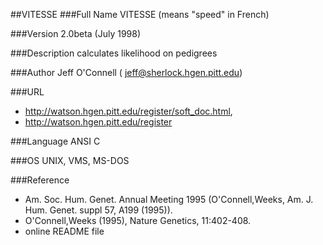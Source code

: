 ##VITESSE
###Full Name
VITESSE (means "speed" in French)

###Version
2.0beta (July 1998)

###Description
calculates likelihood on pedigrees

###Author
Jeff O'Connell ( jeff@sherlock.hgen.pitt.edu)

###URL
* http://watson.hgen.pitt.edu/register/soft_doc.html,
* http://watson.hgen.pitt.edu/register

###Language
ANSI C

###OS
UNIX, VMS, MS-DOS

###Reference
* Am. Soc. Hum. Genet. Annual Meeting 1995 (O'Connell,Weeks, Am. J. Hum. Genet. suppl 57, A199 (1995)).
* O'Connell,Weeks (1995), Nature Genetics, 11:402-408.
* online README file


